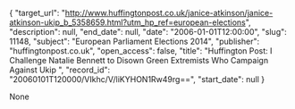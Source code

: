 {
  "target_url": "http://www.huffingtonpost.co.uk/janice-atkinson/janice-atkinson-ukip_b_5358659.html?utm_hp_ref=european-elections", 
  "description": null, 
  "end_date": null, 
  "date": "2006-01-01T12:00:00", 
  "slug": 11148, 
  "subject": "European Parliament Elections 2014", 
  "publisher": "huffingtonpost.co.uk", 
  "open_access": false, 
  "title": "Huffington Post:  I Challenge Natalie Bennett to Disown Green Extremists Who Campaign Against Ukip ", 
  "record_id": "20060101T120000/VIkhc/V/liKYHON1Rw49rg==", 
  "start_date": null
}

None